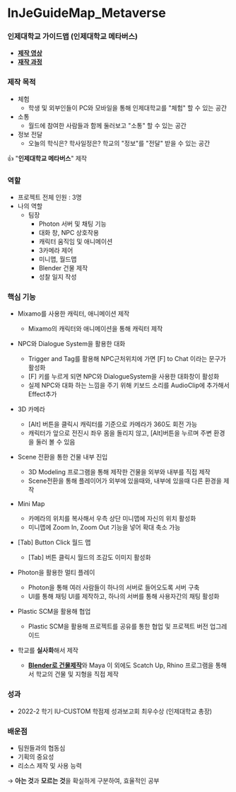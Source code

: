 # InJeGuideMap_Metaverse
### 인제대학교 가이드맵 (인제대학교 메타버스)
- [**제작 영상**](https://youtu.be/GlB0aMk6Xkk)
- [**재작 과정**](https://youtu.be/QcdvZuJJcQI)

### 제작 목적
- 체험
  - 학생 및 외부인들이 PC와 모바일을 통해 인제대학교를  "체험" 할 수 있는 공간
- 소통
  - 월드에 참여한 사람들과 함께 둘러보고 "소통" 할 수 있는 공간
- 정보 전달
  - 오늘의 학식은? 학사일정은? 학교의 "정보"를 "전달" 받을 수 있는 공간

👍 "**인제대학교 메타버스**" 제작

### 역할
- 프로젝트 전체 인원 : 3명
- 나의 역할
    - 팀장
        - Photon 서버 및 채팅 기능
        - 대화 창, NPC 상호작용
        - 캐릭터 움직임 및 애니메이션
        - 3카메라 제어
        - 미니맵, 월드맵
        - Blender 건물 제작
        - 성찰 일지 작성

### 핵심 기능
- Mixamo를 사용한 캐릭터, 애니메이션 제작
  - Mixamo의 캐릭터와 애니메이션을 통해 캐릭터 제작
  
- NPC와 Dialogue System을 활용한 대화
  - Trigger and Tag를 활용해 NPC근처위치에 가면 [F] to Chat 이라는 문구가 활성화
  - [F] 키를 누르게 되면 NPC와 DialogueSystem을 사용한 대화창이 활성화
  - 실제 NPC와 대화 하는 느낌을 주기 위해 키보드 소리를 AudioClip에 추가해서 Effect추가

- 3D 카메라
  - [Alt] 버튼을 클릭시 캐릭터를 기준으로 카메라가 360도 회전 가능
  - 캐릭터가 앞으로 전진시 좌우 몸을 돌리지 않고, [Alt]버튼을 누르며 주변 환경을 둘러 볼 수 있음
  
- Scene 전환을 통한 건물 내부 진입
  - 3D Modeling 프로그램을 통해 제작한 건물을 외부와 내부를 직접 제작
  - Scene전환을 통해 플레이어가 외부에 있을때와, 내부에 있을때 다른 환경을 제작

- Mini Map
  - 카메라의 위치를 복사해서 우측 상단 미니맵에 자신의 위치 활성화
  - 미니맵에 Zoom In, Zoom Out 기능을 넣어 확대 축소 가능 

- [Tab] Button Click 월드 맵
  - [Tab] 버튼 클릭시 월드의 조감도 이미지 활성화 

- Photon을 활용한 멀티 플레이
  - Photon을 통해 여러 사람들이 하나의 서버로 들어오도록 서버 구축
  - UI를 통해 채팅 UI를 제작하고, 하나의 서버를 통해 사용자간의 채팅 활성화

- Plastic SCM을 활용해 협업
  - Plastic SCM을 활용해 프로젝트를 공유를 통한 협업 및 프로젝트 버전 업그레이드
  
- 학교를 **실사화**해서 제작 
  - [**Blender로 건물제작**](https://github.com/JengHC/Blender-Maya)와 Maya 이 외에도 Scatch Up, Rhino 프로그램을 통해서 학교의 건물 및 지형을 직접 제작

### 성과

- 2022-2 학기 IU-CUSTOM 학점제 성과보고회 최우수상 (인제대학교 총장)

### 배운점
- 팀원들과의 협동심
- 기획의 중요성
- 리소스 제작 및 사용 능력

&rarr; **아는 것**과 **모르는 것**을 확실하게 구분하여, 효율적인 공부 
